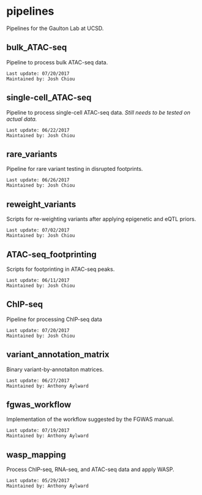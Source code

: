 # pipelines
Pipelines for the Gaulton Lab at UCSD.  

## bulk\_ATAC-seq
Pipeline to process bulk ATAC-seq data.  
```
Last update: 07/20/2017
Maintained by: Josh Chiou
```
## single-cell\_ATAC-seq
Pipeline to process single-cell ATAC-seq data. *Still needs to be tested on actual data.*  
```
Last update: 06/22/2017
Maintained by: Josh Chiou
```
## rare\_variants
Pipeline for rare variant testing in disrupted footprints.  
```
Last update: 06/26/2017
Maintained by: Josh Chiou
```
## reweight\_variants
Scripts for re-weighting variants after applying epigenetic and eQTL priors.  
```
Last update: 07/02/2017
Maintained by: Josh Chiou
```
## ATAC-seq\_footprinting
Scripts for footprinting in ATAC-seq peaks.  
```
Last update: 06/11/2017
Maintained by: Josh Chiou
```

## ChIP-seq
Pipeline for processing ChIP-seq data
```
Last update: 07/20/2017
Maintained by: Josh Chiou
```

## variant\_annotation\_matrix
Binary variant-by-annotaiton matrices.  
```
Last update: 06/27/2017
Maintained by: Anthony Aylward
```

## fgwas\_workflow
Implementation of the workflow suggested by the FGWAS manual.  
```
Last update: 07/19/2017
Maintained by: Anthony Aylward
```

## wasp\_mapping
Process ChIP-seq, RNA-seq, and ATAC-seq data and apply WASP.  
```
Last update: 05/29/2017
Maintained by: Anthony Aylward
```
